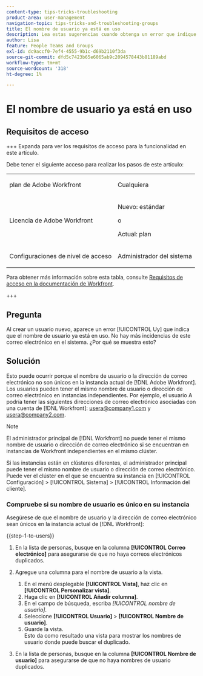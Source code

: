 ```yaml
---
content-type: tips-tricks-troubleshooting
product-area: user-management
navigation-topic: tips-tricks-and-troubleshooting-groups
title: El nombre de usuario ya está en uso
description: Lea estas sugerencias cuando obtenga un error que indique que el nombre de usuario ya está en uso.
author: Lisa
feature: People Teams and Groups
exl-id: dc9accf0-7ef4-4555-9b1c-d69b2110f3da
source-git-commit: dfd5c7423b65e6065ab9c2094578443b81189abd
workflow-type: tm+mt
source-wordcount: '318'
ht-degree: 1%

---
```


# El nombre de usuario ya está en uso

## Requisitos de acceso

+++ Expanda para ver los requisitos de acceso para la funcionalidad en este artículo.

Debe tener el siguiente acceso para realizar los pasos de este artículo:

<table style="table-layout:auto"> 
 <col> 
 <col> 
 <tbody> 
  <tr data-mc-conditions=""> 
   <td role="rowheader"> <p>plan de Adobe Workfront</p> </td> 
   <td>Cualquiera</td> 
  </tr> 
  <tr> 
   <td role="rowheader">Licencia de Adobe Workfront</td> 
   <td>
   <p>Nuevo: estándar</p>
   <p>o</p>
   <p>Actual: plan</p></td>
  </tr> 
  <tr data-mc-conditions=""> 
   <td role="rowheader">Configuraciones de nivel de acceso</td> 
   <td> <p>Administrador del sistema</p> </td> 
  </tr> 
 </tbody> 
</table>

Para obtener más información sobre esta tabla, consulte [Requisitos de acceso en la documentación de Workfront](/help/quicksilver/administration-and-setup/add-users/access-levels-and-object-permissions/access-level-requirements-in-documentation.md).

+++

## Pregunta

Al crear un usuario nuevo, aparece un error [!UICONTROL Uy] que indica que el nombre de usuario ya está en uso. No hay más incidencias de este correo electrónico en el sistema. ¿Por qué se muestra esto?

## Solución

Esto puede ocurrir porque el nombre de usuario o la dirección de correo electrónico no son únicos en la instancia actual de [!DNL Adobe Workfront]. Los usuarios pueden tener el mismo nombre de usuario o dirección de correo electrónico en instancias independientes. Por ejemplo, el usuario A podría tener las siguientes direcciones de correo electrónico asociadas con una cuenta de [!DNL Workfront]: usera@company1.com y usera@company2.com.

>[!NOTE]
>
>El administrador principal de [!DNL Workfront] no puede tener el mismo nombre de usuario o dirección de correo electrónico si se encuentran en instancias de Workfront independientes en el mismo clúster.
>
>Si las instancias están en clústeres diferentes, el administrador principal puede tener el mismo nombre de usuario o dirección de correo electrónico. Puede ver el clúster en el que se encuentra su instancia en [!UICONTROL Configuración] > [!UICONTROL Sistema] > [!UICONTROL Información del cliente].

### Compruebe si su nombre de usuario es único en su instancia

Asegúrese de que el nombre de usuario y la dirección de correo electrónico sean únicos en la instancia actual de [!DNL Workfront]:

{{step-1-to-users}}

1. En la lista de personas, busque en la columna **[!UICONTROL Correo electrónico]** para asegurarse de que no haya correos electrónicos duplicados.
1. Agregue una columna para el nombre de usuario a la vista.

   1. En el menú desplegable **[!UICONTROL Vista]**, haz clic en **[!UICONTROL Personalizar vista]**.
   1. Haga clic en **[!UICONTROL Añadir columna]**.
   1. En el campo de búsqueda, escriba *[!UICONTROL nombre de usuario]*.
   1. Seleccione **[!UICONTROL Usuario]** > **[!UICONTROL Nombre de usuario]**.
   1. Guarde la vista.\
      Esto da como resultado una vista para mostrar los nombres de usuario donde puede buscar el duplicado.

1. En la lista de personas, busque en la columna **[!UICONTROL Nombre de usuario]** para asegurarse de que no haya nombres de usuario duplicados.
